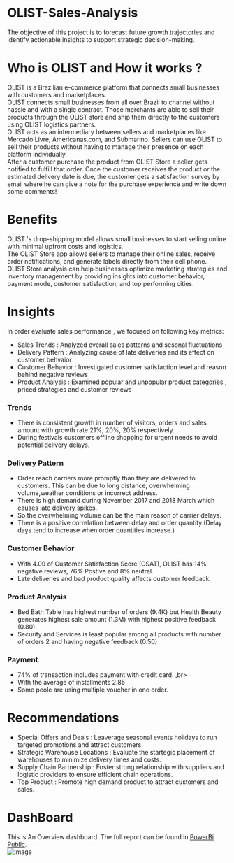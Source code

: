 # OLIST-Sales-Analysis
The objective of this project is to forecast future growth trajectories and identify actionable insights to support strategic decision-making.
# Who is OLIST and How it works ? 
OLIST is a Brazilian e-commerce platform that connects small businesses with customers and marketplaces. <br> OLIST connects small businesses from all over Brazil to channel without hassle and with a single contract. Those merchants are able to sell their products through the OLIST store and ship them directly to the customers using OLIST logistics partners.<br>
OLIST acts as an intermediary between sellers and marketplaces like Mercado Livre, Americanas.com, and Submarino. Sellers can use OLIST to sell their products without having to manage their presence on each platform individually. <br>
After a customer purchase the product from OLIST Store a seller gets notified to fulfill that order. Once the customer receives the product or the estimated delivery date is due, the customer gets a satisfaction survey by email where he can give a note for the purchase experience and write down some comments!
# Benefits 
OLIST 's drop-shipping model allows small businesses to start selling online with minimal upfront costs and logistics.<br>
The OLIST Store app allows sellers to manage their online sales, receive order notifications, and generate labels directly from their cell phone. <br>
OLIST Store analysis can help businesses optimize marketing strategies and inventory management by providing insights into customer behavior, payment mode, customer satisfaction, and top performing cities. 
# Insights
In order evaluate sales performance , we focused on following key metrics:
* Sales Trends : Analyzed overall sales patterns and sesonal fluctuations <br>
* Delivery Pattern : Analyzing cause of late deliveries and its effect on customer behvaior <br>
* Customer Behavior : Investigated customer satisfaction level and reason behind negative reviews <br>
* Product Analysis : Examined popular and unpopular product categories , priced strategies and customer reviews <br>
 
 ### Trends 
   * There is consistent growth in number of visitors, orders and sales amount with growth rate 21%, 20%, 20% respectively. <br>
   * During festivals customers offline shopping for urgent needs to avoid potential delivery delays. <br>
 ### Delivery Pattern
   * Order reach carriers more promptly than they are delivered to customers. This can be due to long distance, overwhelming volume,weather conditions or incorrect address.<br>
   * There is high demand during November 2017 and 2018 March which causes late delivery spikes.<br>
   * So the overwhelming volume can be the main reason of carrier delays.<br>
   * There is a positive correlation between delay and order quantity.(Delay days tend to increase when order quantities increase.)
 ### Customer Behavior 
   * With 4.09 of Customer Satisfaction Score (CSAT), OLIST has 14% negative reviews, 76% Postive and 8% neutral. <br>
   * Late deliveries and bad product quality affects customer feedback.
 ### Product Analysis 
   * Bed Bath Table has highest number of orders (9.4K) but Health Beauty generates highest sale amount (1.3M) with highest positive feedback (0.80).<br>
   * Security and Services is least popular among all products with number of orders 2 and having negative feedback (0.50)

 ### Payment
   * 74% of transaction includes payment with credit card. ,br>
   * With the average of installments 2.85 <br>
   * Some peole are using multiple voucher in one order.

# Recommendations
 * Special Offers and Deals : Leaverage seasonal events holidays to run targeted promotions and attract customers.
 * Strategic Warehouse Locations : Evaluate the startegic placement of warehouses to minimize delivery times and costs.
 * Supply Chain Partnership : Foster strong relationship with suppliers and logistic providers to ensure efficient chain operations.
 * Top Product : Promote high demand product to attract customers and sales.  

# DashBoard 
This is An Overview dashboard. The full report can be found in [PowerBi Public](https://app.powerbi.com/view?r=eyJrIjoiMzgyODQ4Y2MtM2UxYy00ZGNkLWJjMmYtNDBkMTZiMjM4N2Y1IiwidCI6ImY5MmRjNzUyLWRjY2UtNDVkZi05YmI4LWM1NGMwNzYxZWNhMiJ9&pageName=b983d8cd8060e0a612e0). 
<br>
![image](https://github.com/user-attachments/assets/2e080723-d37e-4794-9f69-045c50e8e147)



